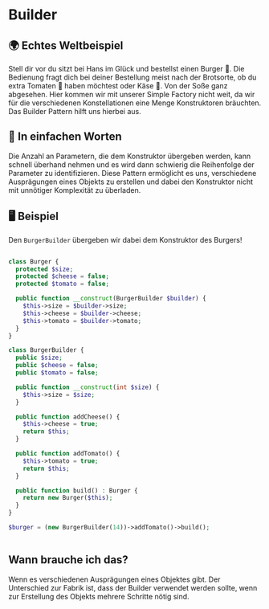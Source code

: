 # Builder

## 🌍 Echtes Weltbeispiel
Stell dir vor du sitzt bei Hans im Glück und bestellst einen Burger 🍔. Die Bedienung fragt dich bei deiner Bestellung meist nach der Brotsorte, ob du extra Tomaten 🍅 haben möchtest oder Käse 🧀. Von der Soße ganz abgesehen. Hier kommen wir mit unserer Simple Factory nicht weit, da wir für die verschiedenen Konstellationen eine Menge Konstruktoren bräuchten. Das Builder Pattern hilft uns hierbei aus.

## 💬 In einfachen Worten
Die Anzahl an Parametern, die dem Konstruktor übergeben werden, kann schnell überhand nehmen und es wird dann schwierig die Reihenfolge der Parameter zu identifizieren. Diese Pattern ermöglicht es uns, verschiedene Ausprägungen eines Objekts zu erstellen und dabei den Konstruktor nicht mit unnötiger Komplexität zu überladen.

## 🖥 Beispiel

Den `BurgerBuilder` übergeben wir dabei dem Konstruktor des Burgers!

```php

class Burger {
  protected $size;
  protected $cheese = false;
  protected $tomato = false;

  public function __construct(BurgerBuilder $builder) {
    $this->size = $builder->size;
    $this->cheese = $builder->cheese;
    $this->tomato = $builder->tomato;
  }
}

class BurgerBuilder {
  public $size;
  public $cheese = false;
  public $tomato = false;

  public function __construct(int $size) {
    $this->size = $size;
  }

  public function addCheese() {
    $this->cheese = true;
    return $this;
  }

  public function addTomato() {
    $this->tomato = true;
    return $this;
  }

  public function build() : Burger {
    return new Burger($this);
  }
}

$burger = (new BurgerBuilder(14))->addTomato()->build();
          
```

## Wann brauche ich das? 
Wenn es verschiedenen Ausprägungen eines Objektes gibt. Der Unterschied zur Fabrik ist, dass der Builder verwendet werden sollte, wenn zur Erstellung des Objekts mehrere Schritte nötig sind.